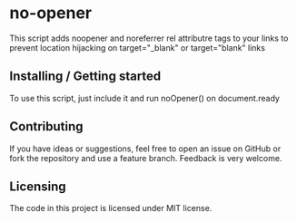 # no-opener

This script adds noopener and noreferrer rel attributre tags to your links to prevent location hijacking on target="_blank" or target="blank" links

## Installing / Getting started

To use this script, just include it and run noOpener() on document.ready

## Contributing

If you have ideas or suggestions, feel free to open an issue on GitHub or fork
the repository and use a feature branch. Feedback is very welcome.


## Licensing

The code in this project is licensed under MIT license.
